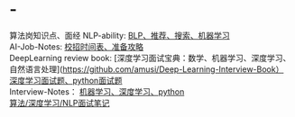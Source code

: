 # -
算法岗知识点、面经
NLP-ability: [BLP、推荐、搜索、机器学习](https://github.com/Aiyaaa/NLP_ability)  
AI-Job-Notes: [校招时间表、准备攻略](https://github.com/Aiyaaa/AI-Job-Notes#ai-job-notes)  
DeepLearning review book: [深度学习面试宝典：数学、机器学习、深度学习、自然语言处理](https://github.com/amusi/Deep-Learning-Interview-Book）  
[深度学习面试题、python面试题](https://github.com/HarleysZhang/2020_algorithm_intern_information)  
Interview-Notes： [机器学习、深度学习、python](https://github.com/Aiyaaa/Interview-Notes)  
[算法/深度学习/NLP面试笔记](https://github.com/Aiyaaa/Algorithm_Interview_Notes-Chinese)  
 
